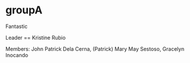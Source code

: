 groupA
======

Fantastic

Leader == Kristine Rubio

Members:
        John Patrick Dela Cerna, (Patrick)
        Mary May Sestoso, 
        Gracelyn Inocando
